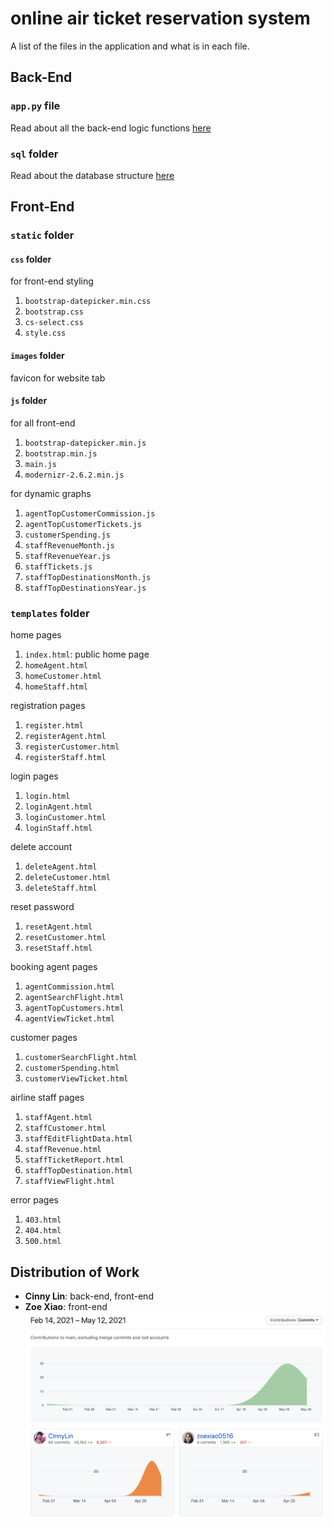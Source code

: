 # online air ticket reservation system
A list of the files in the application and what is in each file.

## Back-End
### `app.py` file
Read about all the back-end logic functions [here](https://github.com/CinnyLin/airline/blob/main/READMEfunctions.md)

### `sql` folder
Read about the database structure [here](https://github.com/CinnyLin/airline/blob/main/READMEsql.md)


## Front-End
### `static` folder
#### `css` folder
for front-end styling
1. `bootstrap-datepicker.min.css`
2. `bootstrap.css`
3. `cs-select.css`
4. `style.css`

#### `images` folder
favicon for website tab

#### `js` folder
for all front-end
1. `bootstrap-datepicker.min.js`
2. `bootstrap.min.js`
3. `main.js`
4. `modernizr-2.6.2.min.js`

for dynamic graphs
1. `agentTopCustomerCommission.js`
2. `agentTopCustomerTickets.js`
3. `customerSpending.js`
4. `staffRevenueMonth.js`
5. `staffRevenueYear.js`
6. `staffTickets.js`
7. `staffTopDestinationsMonth.js`
8. `staffTopDestinationsYear.js`

### `templates` folder
home pages
1. `index.html`: public home page
2. `homeAgent.html`
3. `homeCustomer.html`
4. `homeStaff.html`

registration pages
1. `register.html`
2. `registerAgent.html`
3. `registerCustomer.html`
4. `registerStaff.html`

login pages
1. `login.html`
2. `loginAgent.html`
3. `loginCustomer.html`
4. `loginStaff.html`

delete account
1. `deleteAgent.html`
2. `deleteCustomer.html`
3. `deleteStaff.html`

reset password
1. `resetAgent.html`
2. `resetCustomer.html`
3. `resetStaff.html`

booking agent pages
1. `agentCommission.html`
2. `agentSearchFlight.html`
3. `agentTopCustomers.html`
4. `agentViewTicket.html`

customer pages
1. `customerSearchFlight.html`
2. `customerSpending.html`
3. `customerViewTicket.html`

airline staff pages
1. `staffAgent.html`
2. `staffCustomer.html`
3. `staffEditFlightData.html`
4. `staffRevenue.html`
5. `staffTicketReport.html`
6. `staffTopDestination.html`
7. `staffViewFlight.html`

error pages
1. `403.html`
2. `404.html`
3. `500.html`


## Distribution of Work
- **Cinny Lin**: back-end, front-end
- **Zoe Xiao**: front-end
![contribution analysis](contributions.png)